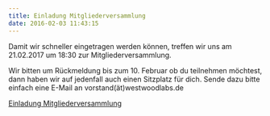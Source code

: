 ```yaml
---
title: Einladung Mitgliederversammlung
date: 2016-02-03 11:43:15
---
```


Damit wir schneller eingetragen werden können, treffen wir uns am 21.02.2017 um 18:30 zur Mitgliederversammlung.

Wir bitten um Rückmeldung bis zum 10. Februar ob du teilnehmen möchtest, dann haben wir auf jedenfall auch einen Sitzplatz für dich. Sende dazu bitte einfach eine E-Mail an vorstand(ät)westwoodlabs.de

[Einladung Mitgliederversammlung](/dateien/einladung_mitgliederversammlung.pdf)
